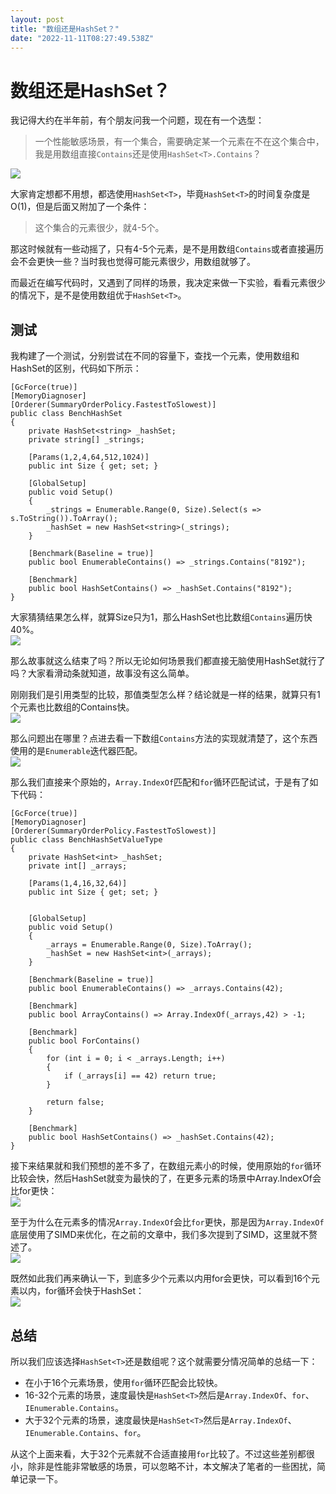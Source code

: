 ```yaml
---
layout: post
title: "数组还是HashSet？"
date: "2022-11-11T08:27:49.538Z"
---
```

数组还是HashSet？
============

我记得大约在半年前，有个朋友问我一个问题，现在有一个选型：

> 一个性能敏感场景，有一个集合，需要确定某一个元素在不在这个集合中，我是用数组直接`Contains`还是使用`HashSet<T>.Contains`？

![](https://incerry-blog-imgs.oss-cn-hangzhou.aliyuncs.com/image-%e4%bd%bf%e7%94%a8%e6%95%b0%e7%bb%84%e8%bf%98%e6%98%afHashSet%ef%bc%9f-221110173059998.png)

大家肯定想都不用想，都选使用`HashSet<T>`，毕竟`HashSet<T>`的时间复杂度是O(1)，但是后面又附加了一个条件：

> 这个集合的元素很少，就4-5个。

那这时候就有一些动摇了，只有4-5个元素，是不是用数组`Contains`或者直接遍历会不会更快一些？当时我也觉得可能元素很少，用数组就够了。

而最近在编写代码时，又遇到了同样的场景，我决定来做一下实验，看看元素很少的情况下，是不是使用数组优于`HashSet<T>`。

测试
--

我构建了一个测试，分别尝试在不同的容量下，查找一个元素，使用数组和HashSet的区别，代码如下所示：

    [GcForce(true)]
    [MemoryDiagnoser]
    [Orderer(SummaryOrderPolicy.FastestToSlowest)]
    public class BenchHashSet
    {
    	private HashSet<string> _hashSet;
    	private string[] _strings;
    
    	[Params(1,2,4,64,512,1024)]
    	public int Size { get; set; }
    
    	[GlobalSetup]
    	public void Setup()
    	{
    		_strings = Enumerable.Range(0, Size).Select(s => s.ToString()).ToArray();
    		_hashSet = new HashSet<string>(_strings);
    	}
    
    	[Benchmark(Baseline = true)]
    	public bool EnumerableContains() => _strings.Contains("8192");
    
    	[Benchmark]
    	public bool HashSetContains() => _hashSet.Contains("8192");
    }
    

大家猜猜结果怎么样，就算Size只为1，那么HashSet也比数组`Contains`遍历快40%。  
![](https://incerry-blog-imgs.oss-cn-hangzhou.aliyuncs.com/image-%e4%bd%bf%e7%94%a8%e6%95%b0%e7%bb%84%e8%bf%98%e6%98%afHashSet%ef%bc%9f-221110185735377.png)

那么故事就这么结束了吗？所以无论如何场景我们都直接无脑使用HashSet就行了吗？大家看滑动条就知道，故事没有这么简单。

刚刚我们是引用类型的比较，那值类型怎么样？结论就是一样的结果，就算只有1个元素也比数组的Contains快。  
![](https://incerry-blog-imgs.oss-cn-hangzhou.aliyuncs.com/image-%e4%bd%bf%e7%94%a8%e6%95%b0%e7%bb%84%e8%bf%98%e6%98%afHashSet%ef%bc%9f-221110193941592.png)

那么问题出在哪里？点进去看一下数组`Contains`方法的实现就清楚了，这个东西使用的是`Enumerable`迭代器匹配。  
![](https://incerry-blog-imgs.oss-cn-hangzhou.aliyuncs.com/image-%e4%bd%bf%e7%94%a8%e6%95%b0%e7%bb%84%e8%bf%98%e6%98%afHashSet%ef%bc%9f-221110194635845.png)

那么我们直接来个原始的，`Array.IndexOf`匹配和`for`循环匹配试试，于是有了如下代码：

    [GcForce(true)]
    [MemoryDiagnoser]
    [Orderer(SummaryOrderPolicy.FastestToSlowest)]
    public class BenchHashSetValueType
    {
    	private HashSet<int> _hashSet;
    	private int[] _arrays;
    
    	[Params(1,4,16,32,64)]
    	public int Size { get; set; }
    	
    
    	[GlobalSetup]
    	public void Setup()
    	{
    		_arrays = Enumerable.Range(0, Size).ToArray();
    		_hashSet = new HashSet<int>(_arrays);
    	}
    
    	[Benchmark(Baseline = true)]
    	public bool EnumerableContains() => _arrays.Contains(42);
    	
    	[Benchmark]
    	public bool ArrayContains() => Array.IndexOf(_arrays,42) > -1;
    
    	[Benchmark]
    	public bool ForContains()
    	{
    		for (int i = 0; i < _arrays.Length; i++)
    		{
    			if (_arrays[i] == 42) return true;
    		}
    
    		return false;
    	}
    
    	[Benchmark]
    	public bool HashSetContains() => _hashSet.Contains(42);
    }
    

接下来结果就和我们预想的差不多了，在数组元素小的时候，使用原始的`for`循环比较会快，然后HashSet就变为最快的了，在更多元素的场景中Array.IndexOf会比for更快：  
![](https://incerry-blog-imgs.oss-cn-hangzhou.aliyuncs.com/image-%e4%bd%bf%e7%94%a8%e6%95%b0%e7%bb%84%e8%bf%98%e6%98%afHashSet%ef%bc%9f-221110195522542.png)

至于为什么在元素多的情况`Array.IndexOf`会比`for`更快，那是因为`Array.IndexOf`底层使用了SIMD来优化，在之前的文章中，我们多次提到了SIMD，这里就不赘述了。  
![](https://incerry-blog-imgs.oss-cn-hangzhou.aliyuncs.com/image-%e4%bd%bf%e7%94%a8%e6%95%b0%e7%bb%84%e8%bf%98%e6%98%afHashSet%ef%bc%9f-221110200812167.png)

既然如此我们再来确认一下，到底多少个元素以内用for会更快，可以看到16个元素以内，for循环会快于HashSet：  
![](https://incerry-blog-imgs.oss-cn-hangzhou.aliyuncs.com/image-%e4%bd%bf%e7%94%a8%e6%95%b0%e7%bb%84%e8%bf%98%e6%98%afHashSet%ef%bc%9f-221110203930172.png)

总结
--

所以我们应该选择`HashSet<T>`还是数组呢？这个就需要分情况简单的总结一下：

*   在小于16个元素场景，使用`for`循环匹配会比较快。
*   16-32个元素的场景，速度最快是`HashSet<T>`然后是`Array.IndexOf`、`for`、`IEnumerable.Contains`。
*   大于32个元素的场景，速度最快是`HashSet<T>`然后是`Array.IndexOf`、`IEnumerable.Contains`、`for`。

从这个上面来看，大于32个元素就不合适直接用`for`比较了。不过这些差别都很小，除非是性能非常敏感的场景，可以忽略不计，本文解决了笔者的一些困扰，简单记录一下。
